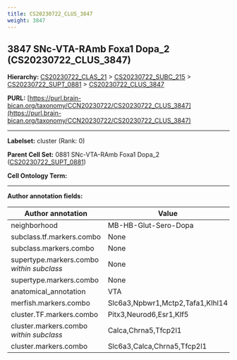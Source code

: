 ```yaml
---
title: CS20230722_CLUS_3847
weight: 3847
---
```

## 3847 SNc-VTA-RAmb Foxa1 Dopa_2 (CS20230722_CLUS_3847)
<b>Hierarchy: </b>
[CS20230722_CLAS_21](../CS20230722_CLAS_21) >
[CS20230722_SUBC_215](../CS20230722_SUBC_215) >
[CS20230722_SUPT_0881](../CS20230722_SUPT_0881) >
[CS20230722_CLUS_3847](../CS20230722_CLUS_3847)

**PURL:** [https://purl.brain-bican.org/taxonomy/CCN20230722/CS20230722_CLUS_3847](https://purl.brain-bican.org/taxonomy/CCN20230722/CS20230722_CLUS_3847)

---


**Labelset:** cluster (Rank: 0)

**Parent Cell Set:** 0881 SNc-VTA-RAmb Foxa1 Dopa_2 ([CS20230722_SUPT_0881](../CS20230722_SUPT_0881))



**Cell Ontology Term:** 

[MARKER GENES.]: #


---

[TRANSFERRED ANNOTATIONS.]: #


[AUTHOR ANNOTATION FIELDS.]: #


**Author annotation fields:**

| Author annotation | Value |
|-------------------|-------|
|neighborhood|MB-HB-Glut-Sero-Dopa|
|subclass.tf.markers.combo|None|
|subclass.markers.combo|None|
|supertype.markers.combo _within subclass_|None|
|supertype.markers.combo|None|
|anatomical_annotation|VTA|
|merfish.markers.combo|Slc6a3,Npbwr1,Mctp2,Tafa1,Klhl14|
|cluster.TF.markers.combo|Pitx3,Neurod6,Esr1,Klf5|
|cluster.markers.combo _within subclass_|Calca,Chrna5,Tfcp2l1|
|cluster.markers.combo|Slc6a3,Calca,Chrna5,Tfcp2l1|
